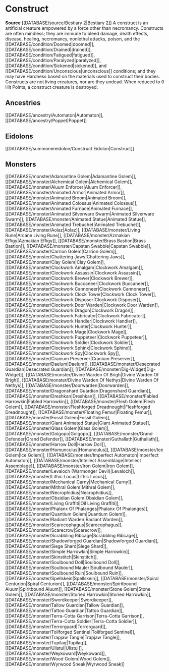﻿---
id: '35'
name: Construct
rarity: Common
rus_type_level: null
source: '[[DATABASE/source/Bestiary 2|Bestiary 2]]'
trait:
- Construct
type: Trait

---
# Construct

**Source** [[DATABASE/source/Bestiary 2|Bestiary 2]] 
A construct is an artificial creature empowered by a force other than necromancy. Constructs are often mindless; they are immune to bleed damage, death effects, disease, healing, necromancy, nonlethal attacks, poison, and the [[DATABASE/condition/Doomed|doomed]], [[DATABASE/condition/Drained|drained]], [[DATABASE/condition/Fatigued|fatigued]], [[DATABASE/condition/Paralyzed|paralyzed]], [[DATABASE/condition/Sickened|sickened]], and [[DATABASE/condition/Unconscious|unconscious]] conditions; and they may have Hardness based on the materials used to construct their bodies. Constructs are not living creatures, nor are they undead. When reduced to 0 Hit Points, a construct creature is destroyed.

## Ancestries

[[DATABASE/ancestry/Automaton|Automaton]], [[DATABASE/ancestry/Poppet|Poppet]]

## Eidolons

[[DATABASE/summonereidolon/Construct Eidolon|Construct]]

## Monsters

[[DATABASE/monster/Adamantine Golem|Adamantine Golem]], [[DATABASE/monster/Alchemical Golem|Alchemical Golem]], [[DATABASE/monster/Aluum Enforcer|Aluum Enforcer]], [[DATABASE/monster/Animated Armor|Animated Armor]], [[DATABASE/monster/Animated Broom|Animated Broom]], [[DATABASE/monster/Animated Colossus|Animated Colossus]], [[DATABASE/monster/Animated Furnace|Animated Furnace]], [[DATABASE/monster/Animated Silverware Swarm|Animated Silverware Swarm]], [[DATABASE/monster/Animated Statue|Animated Statue]], [[DATABASE/monster/Animated Trebuchet|Animated Trebuchet]], [[DATABASE/monster/Aolaz|Aolaz]], [[DATABASE/monster/Living Rune|Arcane Living Rune]], [[DATABASE/monster/Azmakian Effigy|Azmakian Effigy]], [[DATABASE/monster/Brass Bastion|Brass Bastion]], [[DATABASE/monster/Capstan Swabbie|Capstan Swabbie]], [[DATABASE/monster/Carrion Golem|Carrion Golem]], [[DATABASE/monster/Chattering Jaws|Chattering Jaws]], [[DATABASE/monster/Clay Golem|Clay Golem]], [[DATABASE/monster/Clockwork Amalgam|Clockwork Amalgam]], [[DATABASE/monster/Clockwork Assassin|Clockwork Assassin]], [[DATABASE/monster/Clockwork Brewer|Clockwork Brewer]], [[DATABASE/monster/Clockwork Buccaneer|Clockwork Buccaneer]], [[DATABASE/monster/Clockwork Cannoneer|Clockwork Cannoneer]], [[DATABASE/monster/Clockwork Clock Tower|Clockwork Clock Tower]], [[DATABASE/monster/Clockwork Disposer|Clockwork Disposer]], [[DATABASE/monster/Clockwork Door Warden|Clockwork Door Warden]], [[DATABASE/monster/Clockwork Dragon|Clockwork Dragon]], [[DATABASE/monster/Clockwork Fabricator|Clockwork Fabricator]], [[DATABASE/monster/Clockwork Handler|Clockwork Handler]], [[DATABASE/monster/Clockwork Hunter|Clockwork Hunter]], [[DATABASE/monster/Clockwork Mage|Clockwork Mage]], [[DATABASE/monster/Clockwork Puppeteer|Clockwork Puppeteer]], [[DATABASE/monster/Clockwork Soldier|Clockwork Soldier]], [[DATABASE/monster/Clockwork Sphinx|Clockwork Sphinx]], [[DATABASE/monster/Clockwork Spy|Clockwork Spy]], [[DATABASE/monster/Cranium Preserver|Cranium Preserver]], [[DATABASE/monster/Daelum|Daelum]], [[DATABASE/monster/Desecrated Guardian|Desecrated Guardian]], [[DATABASE/monster/Dig-Widget|Dig-Widget]], [[DATABASE/monster/Divine Warden Of Brigh|Divine Warden Of Brigh]], [[DATABASE/monster/Divine Warden Of Nethys|Divine Warden Of Nethys]], [[DATABASE/monster/Doorwarden|Doorwarden]], [[DATABASE/monster/Dragonshard Guardian|Dragonshard Guardian]], [[DATABASE/monster/Dreshkan|Dreshkan]], [[DATABASE/monster/Fabled Harrowkin|Fabled Harrowkin]], [[DATABASE/monster/Flesh Golem|Flesh Golem]], [[DATABASE/monster/Fleshforged Dreadnought|Fleshforged Dreadnought]], [[DATABASE/monster/Floating Femur|Floating Femur]], [[DATABASE/monster/Fossil Golem|Fossil Golem]], [[DATABASE/monster/Giant Animated Statue|Giant Animated Statue]], [[DATABASE/monster/Glass Golem|Glass Golem]], [[DATABASE/monster/Golgopo|Golgopo]], [[DATABASE/monster/Grand Defender|Grand Defender]], [[DATABASE/monster/Guthallath|Guthallath]], [[DATABASE/monster/Harrow Doll|Harrow Doll]], [[DATABASE/monster/Homunculus|Homunculus]], [[DATABASE/monster/Ice Golem|Ice Golem]], [[DATABASE/monster/Imperfect Automaton|Imperfect Automaton]], [[DATABASE/monster/Intellect Assemblage|Intellect Assemblage]], [[DATABASE/monster/Iron Golem|Iron Golem]], [[DATABASE/monster/Levaloch (Warmonger Devil)|Levaloch]], [[DATABASE/monster/Lithic Locus|Lithic Locus]], [[DATABASE/monster/Mechanical Carny|Mechanical Carny]], [[DATABASE/monster/Mithral Golem|Mithral Golem]], [[DATABASE/monster/Necrophidius|Necrophidius]], [[DATABASE/monster/Obsidian Golem|Obsidian Golem]], [[DATABASE/monster/Living Graffiti|Oil Living Graffiti]], [[DATABASE/monster/Phalanx Of Phalanges|Phalanx Of Phalanges]], [[DATABASE/monster/Quantium Golem|Quantium Golem]], [[DATABASE/monster/Radiant Warden|Radiant Warden]], [[DATABASE/monster/Scarecophagus|Scarecophagus]], [[DATABASE/monster/Scarecrow|Scarecrow]], [[DATABASE/monster/Scrabbling Ribcage|Scrabbling Ribcage]], [[DATABASE/monster/Shadowforged Guardian|Shadowforged Guardian]], [[DATABASE/monster/Siege Shard|Siege Shard]], [[DATABASE/monster/Simple Harrowkin|Simple Harrowkin]], [[DATABASE/monster/Skinstitch|Skinstitch]], [[DATABASE/monster/Soulbound Doll|Soulbound Doll]], [[DATABASE/monster/Soulbound Mauler|Soulbound Mauler]], [[DATABASE/monster/Soulbound Ruin|Soulbound Ruin]], [[DATABASE/monster/Spellskein|Spellskein]], [[DATABASE/monster/Spiral Centurion|Spiral Centurion]], [[DATABASE/monster/Spiritbound Aluum|Spiritbound Aluum]], [[DATABASE/monster/Stone Golem|Stone Golem]], [[DATABASE/monster/Storied Harrowkin|Storied Harrowkin]], [[DATABASE/monster/Swordkeeper|Swordkeeper]], [[DATABASE/monster/Tallow Guardian|Tallow Guardian]], [[DATABASE/monster/Tattoo Guardian|Tattoo Guardian]], [[DATABASE/monster/Terra-Cotta Garrison|Terra-Cotta Garrison]], [[DATABASE/monster/Terra-Cotta Soldier|Terra-Cotta Soldier]], [[DATABASE/monster/Terrorguard|Terrorguard]], [[DATABASE/monster/Toilforged Sentinel|Toilforged Sentinel]], [[DATABASE/monster/Trapjaw Tangle|Trapjaw Tangle]], [[DATABASE/monster/Tupilaq|Tupilaq]], [[DATABASE/monster/Ulistul|Ulistul]], [[DATABASE/monster/Weykoward|Weykoward]], [[DATABASE/monster/Wood Golem|Wood Golem]], [[DATABASE/monster/Wyrwood Sneak|Wyrwood Sneak]]